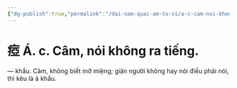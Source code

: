 ```yaml
---
{"dg-publish":true,"permalink":"/dai-nam-quac-am-tu-vi/a-c-cam-noi-khong-ra-tieng/","tags":["âm-tự-vị"],"created":"2025-08-15T14:51:49.831+07:00"}
---
```


# 瘂 Á. c. Câm, nói không ra tiếng.

― khẩu. Câm, không biết mỡ miệng; giận người không hay nói điều phải nói, thì kêu là á khẩu.